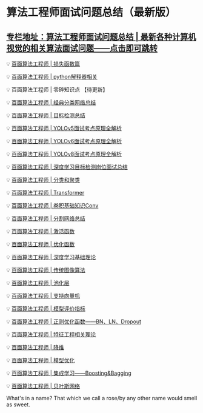 # 算法工程师面试问题总结（最新版）


## [专栏地址：算法工程师面试问题总结 | 最新各种计算机视觉的相关算法面试问题——点击即可跳转](https://blog.csdn.net/m0_67647321/category_12647126.html)


💡 <a href="https://blog.csdn.net/m0_67647321/article/details/137941855">百面算法工程师 | 损失函数篇</a>

💡 <a href="https://blog.csdn.net/m0_67647321/article/details/138567852?spm=1001.2014.3001.5502">百面算法工程师 | python解释器相关</a>

💡 百面算法工程师 | 零碎知识点 【待更新】

💡 <a href="https://blog.csdn.net/m0_67647321/article/details/137997215">百面算法工程师 | 经典分类网络总结</a>

💡 <a href="https://blog.csdn.net/m0_67647321/article/details/138272899">百面算法工程师 | 目标检测总结</a>

💡 <a href="https://blog.csdn.net/m0_67647321/article/details/138485652">百面算法工程师 | YOLOv5面试考点原理全解析</a>

💡 <a href="https://blog.csdn.net/m0_67647321/article/details/138846084">百面算法工程师 | YOLOv6面试考点原理全解析</a>

💡 <a href="https://blog.csdn.net/m0_67647321/article/details/138956713">百面算法工程师 | YOLOv8面试考点原理全解析</a>

💡 <a href="https://blog.csdn.net/m0_67647321/article/details/138525231">百面算法工程师 | 深度学习目标检测岗位面试总结</a>

💡 <a href="https://blog.csdn.net/m0_67647321/article/details/138072635">百面算法工程师 | 分类和聚类</a>

💡 <a href="https://blog.csdn.net/m0_67647321/article/details/138216069">百面算法工程师 | Transformer</a>

💡 <a href="https://blog.csdn.net/m0_67647321/article/details/138071676">百面算法工程师 | 卷积基础知识Conv</a>

💡 <a href="https://blog.csdn.net/m0_67647321/article/details/138121965">百面算法工程师 | 分割网络总结</a>

💡 <a href="https://blog.csdn.net/m0_67647321/article/details/138156023">百面算法工程师 | 激活函数</a>

💡 <a href="https://blog.csdn.net/m0_67647321/article/details/138156239">百面算法工程师 | 优化函数</a>

💡 <a href="https://blog.csdn.net/m0_67647321/article/details/138187377">百面算法工程师 | 深度学习基础理论</a>

💡 <a href="https://blog.csdn.net/m0_67647321/article/details/138681102?spm=1001.2014.3001.5501">百面算法工程师 | 传统图像算法</a>

💡 <a href="https://blog.csdn.net/m0_67647321/article/details/138309213">百面算法工程师 | 池化层</a>

💡 <a href="https://blog.csdn.net/m0_67647321/article/details/138397057">百面算法工程师 | 支持向量机</a>

💡 <a href="https://blog.csdn.net/m0_67647321/article/details/138610574">百面算法工程师 | 模型评价指标</a>

💡 <a href="https://blog.csdn.net/m0_67647321/article/details/138707720">百面算法工程师 | 正则优化函数——BN、LN、Dropout</a>

💡 <a href="https://blog.csdn.net/m0_67647321/article/details/138794101">百面算法工程师 | 特征工程相关理论</a>

💡 <a href="https://blog.csdn.net/m0_67647321/article/details/138904126?spm=1001.2014.3001.5502">百面算法工程师 | 降维</a>

💡 <a href="https://blog.csdn.net/m0_67647321/article/details/139065255">百面算法工程师 | 模型优化</a>

💡 <a href="https://blog.csdn.net/m0_67647321/article/details/139090145">百面算法工程师 | 集成学习——Boosting&Bagging</a>

💡 <a href="https://blog.csdn.net/m0_67647321/article/details/139112830">百面算法工程师 | 贝叶斯网络</a>


What's in a name? That which we call a rose/by any other name would smell as sweet.

